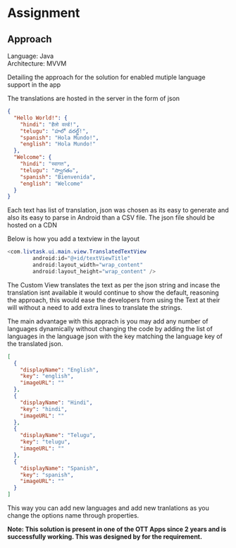 # Assignment
## Approach

Language: Java <br>
Architecture: MVVM

Detailing the approach for the solution for enabled mutiple language support in the app

The translations are hosted in the server in the form of json 

```json
{
  "Hello World!": {
    "hindi": "हैलो वर्ल्ड!",
    "telugu": "హలో వరల్డ్!",
    "spanish": "Hola Mundo!",
    "english": "Hola Mundo!"
  },
  "Welcome": {
    "hindi": "स्वागत",
    "telugu": "స్వాగతం",
    "spanish": "Bienvenida",
    "english": "Welcome"
  }
}
```

Each text has list of translation, json was chosen as its easy to generate and also its easy to parse in Android than a CSV file. The json file should be hosted on a CDN

Below is how you add a textview in the layout 

```java
<com.livtask.ui.main.view.TranslatedTextView
        android:id="@+id/textViewTitle"
        android:layout_width="wrap_content"
        android:layout_height="wrap_content" />
```

The Custom View translates the text as per the json string and incase the translation isnt available it would continue to show the default, reasoning the approach, this would ease the developers from using the Text at their will without a need to add extra lines to translate the strings.

The main advantage with this apprach is you may add any number of languages dynamically without changing the code by adding the list of languages in the language json with the key matching the language key of the translated json. 

```json
[
  {
    "displayName": "English",
    "key": "english",
    "imageURL": ""
  },
  {
    "displayName": "Hindi",
    "key": "hindi",
    "imageURL": ""
  },
  {
    "displayName": "Telugu",
    "key": "telugu",
    "imageURL": ""
  },
  {
    "displayName": "Spanish",
    "key": "spanish",
    "imageURL": ""
  }
]
```

This way you can add new languages and add new tranlations as you change the options name through properties.


**Note: This solution is present in one of the OTT Apps since 2 years and is successfully working. This was designed by for the requirement.**
